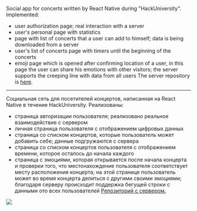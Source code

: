Social app for concerts written by React Native during "HackUniversity". Implemented:
- user authorization page; real interaction with a server
- user's personal page with statistics
- page with list of concerts that a user can add to himself; data is being downloaded from a server
- user's list of concerts page with timers until the beginning of the concerts
- emoji page which is opened after confirming location of a user, in this page the user can share his emotions with other visitors; the server supports the creeping line with data from all users
The server repository is [here](https://github.com/NURx2/HackathonServer).
---
Социальная сеть для посетителей концертов, написанная на React Native в течение HackUniversity. Реализованы:
- страница авторизации пользователя; реализовано реальное взаимодействие с сервером
- личная страница пользователя с отображением цифровых данных
- страница со списком концертов, которые пользователь может добавить себе; данные подгружаются с сервера
- страница со списком концертов пользователя с отображением времени, которое осталось до начала каждого
- страница с эмоциями, которая открывается после начала концерта и проверки того, что местонахождение пользователя соответствует месту расположения концерта; на этой странице пользователь может во время концерта делиться с другими своими эмоциями; благодаря серверу происходит поддержка бегущей строки с данными ото всех пользователей
[Репозиторий с сервером.](https://github.com/NURx2/HackathonServer)
<img src="./app.gif">